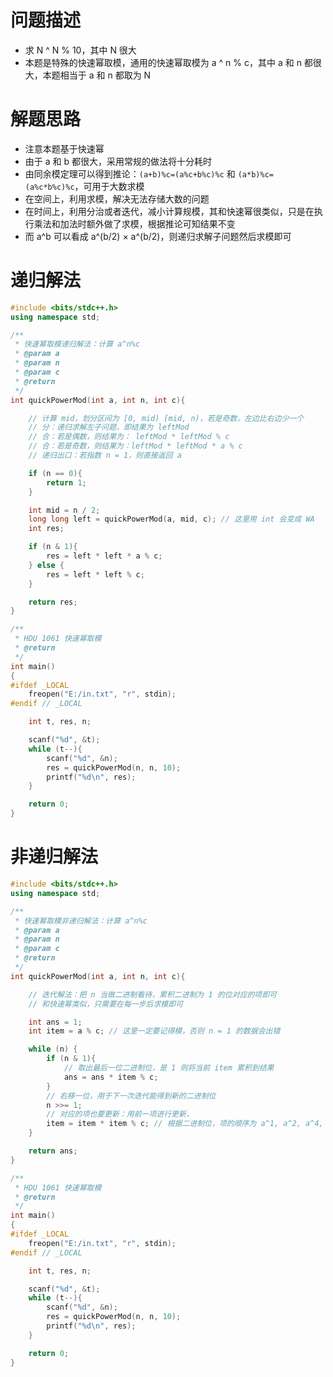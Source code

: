 
# 问题描述

- 求 N ^ N % 10，其中 N 很大
- 本题是特殊的快速幂取模，通用的快速幂取模为 a ^ n % c，其中 a 和 n 都很大，本题相当于 a 和 n 都取为 N

# 解题思路

- 注意本题基于快速幂
- 由于 a 和 b 都很大，采用常规的做法将十分耗时
- 由同余模定理可以得到推论：`(a+b)%c=(a%c+b%c)%c` 和 `(a*b)%c=(a%c*b%c)%c`，可用于大数求模
- 在空间上，利用求模，解决无法存储大数的问题
- 在时间上，利用分治或者迭代，减小计算规模，其和快速幂很类似，只是在执行乘法和加法时额外做了求模，根据推论可知结果不变
- 而 a^b 可以看成 a^(b/2) × a^(b/2)，则递归求解子问题然后求模即可

# 递归解法

```C++
#include <bits/stdc++.h>
using namespace std;

/**
 * 快速幂取模递归解法：计算 a^n%c
 * @param a
 * @param n
 * @param c
 * @return
 */
int quickPowerMod(int a, int n, int c){

    // 计算 mid，划分区间为 [0, mid) [mid, n)，若是奇数，左边比右边少一个
    // 分：递归求解左子问题，即结果为 leftMod
    // 合：若是偶数，则结果为： leftMod * leftMod % c
    // 合：若是奇数，则结果为：leftMod * leftMod * a % c
    // 递归出口：若指数 n = 1，则直接返回 a

    if (n == 0){
        return 1;
    }

    int mid = n / 2;
    long long left = quickPowerMod(a, mid, c); // 这里用 int 会变成 WA
    int res;

    if (n & 1){
        res = left * left * a % c;
    } else {
        res = left * left % c;
    }

    return res;
}

/**
 * HDU 1061 快速幂取模
 * @return
 */
int main()
{
#ifdef _LOCAL
    freopen("E:/in.txt", "r", stdin);
#endif // _LOCAL

    int t, res, n;

    scanf("%d", &t);
    while (t--){
        scanf("%d", &n);
        res = quickPowerMod(n, n, 10);
        printf("%d\n", res);
    }

    return 0;
}
```

# 非递归解法

```C++
#include <bits/stdc++.h>
using namespace std;

/**
 * 快速幂取模非递归解法：计算 a^n%c
 * @param a
 * @param n
 * @param c
 * @return
 */
int quickPowerMod(int a, int n, int c){

    // 迭代解法：把 n 当做二进制看待，累积二进制为 1 的位对应的项即可
    // 和快速幂类似，只需要在每一步后求模即可

    int ans = 1;
    int item = a % c; // 这里一定要记得模，否则 n = 1 的数据会出错

    while (n) {
        if (n & 1){
            // 取出最后一位二进制位，是 1 则将当前 item 累积到结果
            ans = ans * item % c;
        }
        // 右移一位，用于下一次迭代能得到新的二进制位
        n >>= 1;
        // 对应的项也要更新：用前一项进行更新，
        item = item * item % c; // 根据二进制位，项的顺序为 a^1, a^2, a^4, a^8 ...
    }

    return ans;
}

/**
 * HDU 1061 快速幂取模
 * @return
 */
int main()
{
#ifdef _LOCAL
    freopen("E:/in.txt", "r", stdin);
#endif // _LOCAL

    int t, res, n;

    scanf("%d", &t);
    while (t--){
        scanf("%d", &n);
        res = quickPowerMod(n, n, 10);
        printf("%d\n", res);
    }

    return 0;
}
```